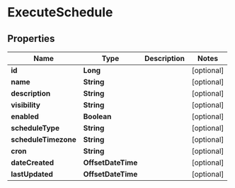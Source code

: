 

# ExecuteSchedule


## Properties

| Name | Type | Description | Notes |
|------------ | ------------- | ------------- | -------------|
|**id** | **Long** |  |  [optional] |
|**name** | **String** |  |  [optional] |
|**description** | **String** |  |  [optional] |
|**visibility** | **String** |  |  [optional] |
|**enabled** | **Boolean** |  |  [optional] |
|**scheduleType** | **String** |  |  [optional] |
|**scheduleTimezone** | **String** |  |  [optional] |
|**cron** | **String** |  |  [optional] |
|**dateCreated** | **OffsetDateTime** |  |  [optional] |
|**lastUpdated** | **OffsetDateTime** |  |  [optional] |



